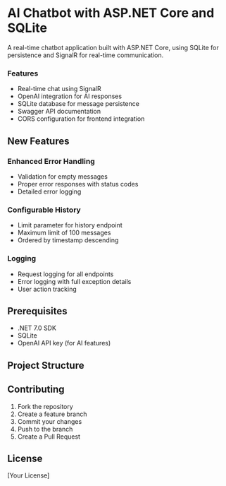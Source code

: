 # AI Chatbot with ASP.NET Core and SQLite

A real-time chatbot application built with ASP.NET Core, using SQLite for persistence and SignalR for real-time communication.

### Features

- Real-time chat using SignalR
- OpenAI integration for AI responses
- SQLite database for message persistence
- Swagger API documentation
- CORS configuration for frontend integration

## New Features

### Enhanced Error Handling
- Validation for empty messages
- Proper error responses with status codes
- Detailed error logging

### Configurable History
- Limit parameter for history endpoint
- Maximum limit of 100 messages
- Ordered by timestamp descending

### Logging
- Request logging for all endpoints
- Error logging with full exception details
- User action tracking

## Prerequisites

- .NET 7.0 SDK
- SQLite
- OpenAI API key (for AI features)

## Project Structure 

## Contributing

1. Fork the repository
2. Create a feature branch
3. Commit your changes
4. Push to the branch
5. Create a Pull Request

## License

[Your License]
